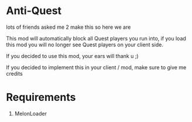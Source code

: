 # Anti-Quest
lots of friends asked me 2 make this so here we are

This mod will automatically block all Quest players you run into,
if you load this mod you will no longer see Quest players on your client side.

If you decided to use this mod, your ears will thank u ;)


If you decided to implement this in your client / mod, make sure to give me credits

# Requirements
1) MelonLoader
